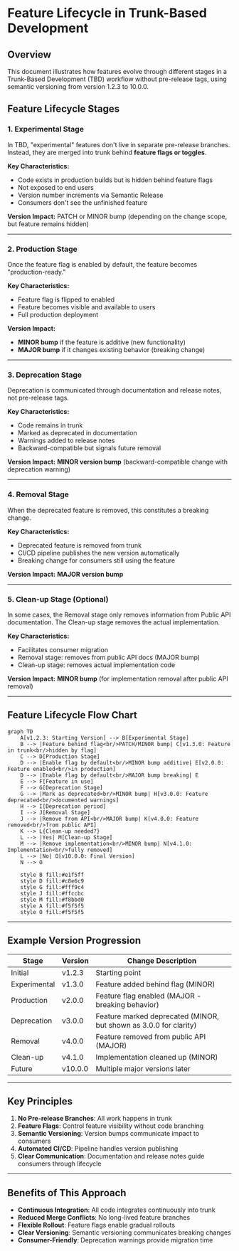 # Feature Lifecycle in Trunk-Based Development

## Overview

This document illustrates how features evolve through different stages in a
Trunk-Based Development (TBD) workflow without pre-release tags, using semantic
versioning from version 1.2.3 to 10.0.0.

## Feature Lifecycle Stages

### 1. Experimental Stage

In TBD, "experimental" features don't live in separate pre-release branches.
Instead, they are merged into trunk behind **feature flags or toggles**.

**Key Characteristics:**
- Code exists in production builds but is hidden behind feature flags
- Not exposed to end users
- Version number increments via Semantic Release
- Consumers don't see the unfinished feature

**Version Impact:** PATCH or MINOR bump (depending on the change scope,  but
feature remains hidden)

---

### 2. Production Stage

Once the feature flag is enabled by default, the feature becomes
"production-ready."

**Key Characteristics:**
- Feature flag is flipped to enabled
- Feature becomes visible and available to users
- Full production deployment

**Version Impact:**
- **MINOR bump** if the feature is additive (new functionality)
- **MAJOR bump** if it changes existing behavior (breaking change)

---

### 3. Deprecation Stage

Deprecation is communicated through documentation and release notes, not
pre-release tags.

**Key Characteristics:**
- Code remains in trunk
- Marked as deprecated in documentation
- Warnings added to release notes
- Backward-compatible but signals future removal

**Version Impact:** **MINOR version bump** (backward-compatible change with
deprecation warning)

---

### 4. Removal Stage

When the deprecated feature is removed, this constitutes a breaking change.

**Key Characteristics:**
- Deprecated feature is removed from trunk
- CI/CD pipeline publishes the new version automatically
- Breaking change for consumers still using the feature

**Version Impact:** **MAJOR version bump**

---

### 5. Clean-up Stage (Optional)

In some cases, the Removal stage only removes information from Public API
documentation. The Clean-up stage removes the actual implementation.

**Key Characteristics:**
- Facilitates consumer migration
- Removal stage: removes from public API docs (MAJOR bump)
- Clean-up stage: removes actual implementation code

**Version Impact:** **MINOR bump** (for implementation removal after public API
removal)

---

## Feature Lifecycle Flow Chart

```mermaid
graph TD
    A[v1.2.3: Starting Version] --> B[Experimental Stage]
    B --> |Feature behind flag<br/>PATCH/MINOR bump| C[v1.3.0: Feature in trunk<br/>hidden by flag]
    C --> D[Production Stage]
    D --> |Enable flag by default<br/>MINOR bump additive| E[v2.0.0: Feature enabled<br/>in production]
    D --> |Enable flag by default<br/>MAJOR bump breaking| E
    E --> F[Feature in use]
    F --> G[Deprecation Stage]
    G --> |Mark as deprecated<br/>MINOR bump| H[v3.0.0: Feature deprecated<br/>documented warnings]
    H --> I[Deprecation period]
    I --> J[Removal Stage]
    J --> |Remove from API<br/>MAJOR bump| K[v4.0.0: Feature removed<br/>from public API]
    K --> L{Clean-up needed?}
    L --> |Yes| M[Clean-up Stage]
    M --> |Remove implementation<br/>MINOR bump| N[v4.1.0: Implementation<br/>fully removed]
    L --> |No| O[v10.0.0: Final Version]
    N --> O
    
    style B fill:#e1f5ff
    style D fill:#c8e6c9
    style G fill:#fff9c4
    style J fill:#ffccbc
    style M fill:#f8bbd0
    style A fill:#f5f5f5
    style O fill:#f5f5f5
```

---

## Example Version Progression

| Stage | Version | Change Description |
|-------|---------|-------------------|
| Initial | v1.2.3 | Starting point |
| Experimental | v1.3.0 | Feature added behind flag (MINOR) |
| Production | v2.0.0 | Feature flag enabled (MAJOR - breaking behavior) |
| Deprecation | v3.0.0 | Feature marked deprecated (MINOR, but shown as 3.0.0 for clarity) |
| Removal | v4.0.0 | Feature removed from public API (MAJOR) |
| Clean-up | v4.1.0 | Implementation cleaned up (MINOR) |
| Future | v10.0.0 | Multiple major versions later |

---

## Key Principles

1. **No Pre-release Branches**: All work happens in trunk
2. **Feature Flags**: Control feature visibility without code branching
3. **Semantic Versioning**: Version bumps communicate impact to consumers
4. **Automated CI/CD**: Pipeline handles version publishing
5. **Clear Communication**: Documentation and release notes guide consumers
   through lifecycle

---

## Benefits of This Approach

- **Continuous Integration**: All code integrates continuously into trunk
- **Reduced Merge Conflicts**: No long-lived feature branches
- **Flexible Rollout**: Feature flags enable gradual rollouts
- **Clear Versioning**: Semantic versioning communicates breaking changes
- **Consumer-Friendly**: Deprecation warnings provide migration time